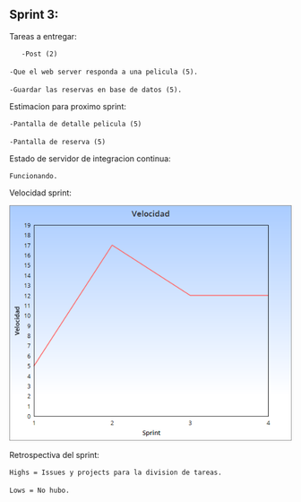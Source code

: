 ## Sprint 3:

Tareas a entregar: 

       -Post (2)
	
	-Que el web server responda a una pelicula (5).

	-Guardar las reservas en base de datos (5).

Estimacion para proximo sprint:

	-Pantalla de detalle pelicula (5)

	-Pantalla de reserva (5)
	

Estado de servidor de integracion continua:
 
	Funcionando.

Velocidad sprint:

<p align="center">
  <img src="Sprint4.png" />
</p>


Retrospectiva del sprint:

	Highs = Issues y projects para la division de tareas.

	Lows = No hubo.

	

	

	
